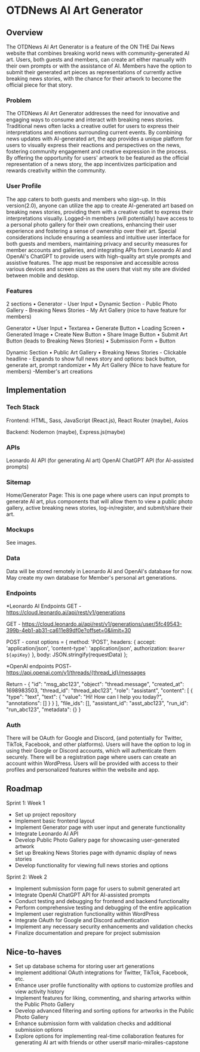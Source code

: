 # OTDNews AI Art Generator

## Overview

The OTDNews AI Art Generator is a feature of the ON THE Dai News website that combines breaking world news with community-generated AI art. Users, both guests and members, can create art either manually with their own prompts or with the assistance of AI. Members have the option to submit their generated art pieces as representations of currently active breaking news stories, with the chance for their artwork to become the official piece for that story.

### Problem

The OTDNews AI Art Generator addresses the need for innovative and engaging ways to consume and interact with breaking news stories. Traditional news often lacks a creative outlet for users to express their interpretations and emotions surrounding current events. By combining news updates with AI-generated art, the app provides a unique platform for users to visually express their reactions and perspectives on the news, fostering community engagement and creative expression in the process. By offering the opportunity for users' artwork to be featured as the official representation of a news story, the app incentivizes participation and rewards creativity within the community.

### User Profile

The app caters to both guests and members who sign-up. In this version(2.0), anyone can utilize the app to create AI-generated art based on breaking news stories, providing them with a creative outlet to express their interpretations visually. Logged-in members (will potentially) have access to a personal photo gallery for their own creations, enhancing their user experience and fostering a sense of ownership over their art. Special considerations include ensuring a seamless and intuitive user interface for both guests and members, maintaining privacy and security measures for member accounts and galleries, and integrating APIs from Leonardo AI and OpenAI's ChatGPT to provide users with high-quality art style prompts and assistive features. The app must be responsive and accessible across various devices and screen sizes as the users that visit my site are divided between mobile and desktop.

### Features

2 sections
• Generator
    - User Input
• Dynamic Section
    - Public Photo Gallery
    - Breaking News Stories
    - My Art Gallery (nice to have feature for members)

Generator
• User Input
• Textarea
• Generate Button
• Loading Screen
• Generated Image
• Create New Button
• Share Image Button
• Submit Art Button (leads to Breaking News Stories)
• Submission Form + Button

Dynamic Section
• Public Art Gallery
• Breaking News Stories
    - Clickable headline
    - Expands to show full news story and  options: back button, generate art, prompt randomizer
• My Art Gallery (Nice to have feature for members)
    -Member's art creations

## Implementation

### Tech Stack

Frontend:
HTML, Sass, JavaScript (React.js), React Router (maybe), Axios

Backend:
Nodemon (maybe), Express.js(maybe)

### APIs

Leonardo AI API (for generating AI art)
OpenAI ChatGPT API (for AI-assisted prompts)

### Sitemap

Home/Generator Page:
This is one page where users can input prompts to generate AI art, plus components that will allow them to view a public photo gallery, active breaking news stories, log-in/register, and submit/share their art.

### Mockups

See images.

### Data

Data will be stored remotely in Leonardo AI and OpenAI's database for now. May create my own database for Member's personal art generations.

### Endpoints

*Leonardo AI Endpoints
GET - https://cloud.leonardo.ai/api/rest/v1/generations

GET - https://cloud.leonardo.ai/api/rest/v1/generations/user/5fc49543-399b-4eb1-ab31-ca611e89df0e?offset=0&limit=30


POST - const options = {
                method: 'POST',
                headers: {
                    accept: 'application/json',
                    'content-type': 'application/json',
                    authorization: `Bearer ${apiKey}`
                },
                body: JSON.stringify(requestData)
            };

*OpenAI endpoints
POST- https://api.openai.com/v1/threads/{thread_id}/messages

Return - {
  "id": "msg_abc123",
  "object": "thread.message",
  "created_at": 1698983503,
  "thread_id": "thread_abc123",
  "role": "assistant",
  "content": [
    {
      "type": "text",
      "text": {
        "value": "Hi! How can I help you today?",
        "annotations": []
      }
    }
  ],
  "file_ids": [],
  "assistant_id": "asst_abc123",
  "run_id": "run_abc123",
  "metadata": {}
}

### Auth

There will be OAuth for Google and Discord, (and potentially for Twitter, TikTok, Facebook, and other platforms). Users will have the option to log in using their Google or Discord accounts, which will authenticate them securely. There will be a registration page where users can create an account within WordPress. Users will be provided with access to their profiles and personalized features within the website and app.

## Roadmap

Sprint 1: Week 1
- Set up project repository
- Implement basic frontend layout
- Implement Generator page with user input and generate functionality
- Integrate Leonardo AI API
- Develop Public Photo Gallery page for showcasing user-generated artwork
- Set up Breaking News Stories page with dynamic display of news stories
- Develop functionality for viewing full news stories and options

Sprint 2: Week 2
- Implement submission form page for users to submit generated art
- Integrate OpenAI ChatGPT API for AI-assisted prompts
- Conduct testing and debugging for frontend and backend functionality
- Perform comprehensive testing and debugging of the entire application
- Implement user registration functionality within WordPress
- Integrate OAuth for Google and Discord authentication
- Implement any necessary security enhancements and validation checks
- Finalize documentation and prepare for project submission

## Nice-to-haves

- Set up database schema for storing user art generations
- Implement additional OAuth integrations for Twitter, TikTok, Facebook, etc.
- Enhance user profile functionality with options to customize profiles and view activity history
- Implement features for liking, commenting, and sharing artworks within the Public Photo Gallery
- Develop advanced filtering and sorting options for artworks in the Public Photo Gallery
- Enhance submission form with validation checks and additional submission options
- Explore options for implementing real-time collaboration features for generating AI art with friends or other users#   m a r i o - m i r a l l e s - c a p s t o n e  
 
